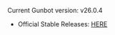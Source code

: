 Current Gunbot version: v26.0.4

- Official Stable Releases: [HERE](https://github.com/GuntharDeNiro/BTCT/releases/tag/v2604)
